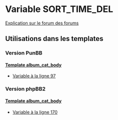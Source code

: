 # Variable SORT_TIME_DEL
[Explication sur le forum des forums](http://forum.forumactif.com/t294113-listing-des-variables#SORT_TIME_DEL)
## Utilisations dans les templates
### Version PunBB
#### [Template album_cat_body](punbb/album_cat_body.md)
* [Variable à la ligne 97](../punbb/album_cat_body.tpl#L97)
### Version phpBB2
#### [Template album_cat_body](subsilver/album_cat_body.md)
* [Variable à la ligne 170](../subsilver/album_cat_body.tpl#L170)